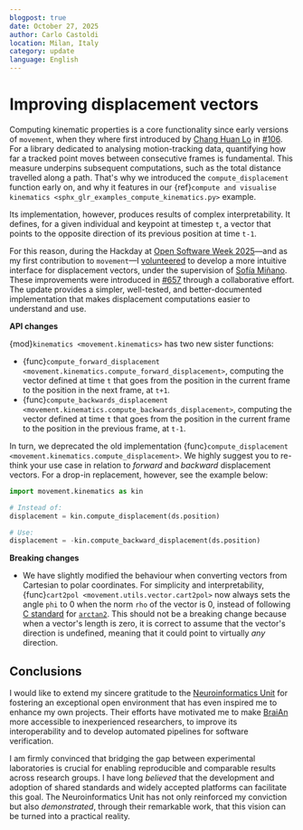 ```yaml
---
blogpost: true
date: October 27, 2025
author: Carlo Castoldi
location: Milan, Italy
category: update
language: English
---
```


# Improving displacement vectors

Computing kinematic properties is a core functionality since early versions of `movement`, when they where first introduced by [Chang Huan Lo](https://github.com/lochhh) in [#106](https://github.com/neuroinformatics-unit/movement/pull/106).
For a library dedicated to analysing motion-tracking data, quantifying how far a tracked point moves between consecutive frames is fundamental. This measure underpins subsequent computations, such as the total distance travelled along a path. That's why we introduced the `compute_displacement` function early on, and why it features in our {ref}`compute and visualise kinematics <sphx_glr_examples_compute_kinematics.py>` example<!--#compute-displacement-vectors heading-->.

Its implementation, however, produces results of complex interpretability. It defines, for a given individual and keypoint at timestep `t`, a vector that points to the opposite direction of its previous position at time `t-1`.

For this reason, during the Hackday at [Open Software Week 2025](https://neuroinformatics.dev/open-software-summer-school/2025/index.html)—and as my first contribution to `movement`—I [volunteered](https://github.com/neuroinformatics-unit/osw25-hackday/issues/16) to develop a more intuitive interface for displacement vectors, under the supervision of [Sofía Miñano](https://github.com/sfmig).
These improvements were introduced in [#657](https://github.com/neuroinformatics-unit/movement/pull/657) through a collaborative effort. The update provides a simpler, well-tested, and better-documented implementation that makes displacement computations easier to understand and use.

__API changes__

{mod}`kinematics <movement.kinematics>` has two new sister functions:

- {func}`compute_forward_displacement <movement.kinematics.compute_forward_displacement>`, computing the vector defined at time `t` that goes from the position in the current frame to the position in the next frame, at `t+1`.
- {func}`compute_backwards_displacement <movement.kinematics.compute_backwards_displacement>`, computing the vector defined at time `t` that goes from the position in the current frame to the position in the previous frame, at `t-1`.

In turn, we deprecated the old implementation {func}`compute_displacement <movement.kinematics.compute_displacement>`. We highly suggest you to re-think your use case in relation to _forward_ and _backward_ displacement vectors. For a drop-in replacement, however, see the example below:

  ```python
  import movement.kinematics as kin

  # Instead of:
  displacement = kin.compute_displacement(ds.position)

  # Use:
  displacement = -kin.compute_backward_displacement(ds.position)
  ```

__Breaking changes__

- We have slightly modified the behaviour when converting vectors from Cartesian to polar coordinates. For simplicity and interpretability, {func}`cart2pol <movement.utils.vector.cart2pol>` now always sets the angle `phi` to 0 when the norm `rho` of the vector is 0, instead of following [C standard](https://www.iso.org/standard/29237.html) for [`arctan2`](https://en.wikipedia.org/wiki/Atan2). This should not be a breaking change because when a vector's length is zero, it is correct to assume that the vector's direction is undefined, meaning that it could point to virtually _any_ direction.

## Conclusions

I would like to extend my sincere gratitude to the [Neuroinformatics Unit](https://neuroinformatics.dev/) for fostering an exceptional open environment that has even inspired me to enhance my own projects. Their efforts have motivated me to make [BraiAn](https://silvalab.codeberg.page/BraiAn/) more accessible to inexperienced researchers, to improve its interoperability and to develop automated pipelines for software verification.

I am firmly convinced that bridging the gap between experimental laboratories is crucial for enabling reproducible and comparable results across research groups. I have long _believed_ that the development and adoption of shared standards and widely accepted platforms can facilitate this goal. The Neuroinformatics Unit has not only reinforced my conviction but also _demonstrated_, through their remarkable work, that this vision can be turned into a practical reality.
